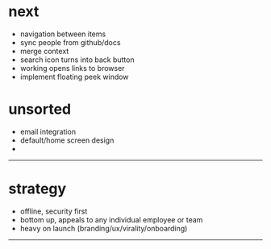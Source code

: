 # next

- navigation between items
- sync people from github/docs
- merge context
- search icon turns into back button
- working opens links to browser
- implement floating peek window

# unsorted

- email integration
- default/home screen design
-

---

# strategy

- offline, security first
- bottom up, appeals to any individual employee or team
- heavy on launch (branding/ux/virality/onboarding)

---
